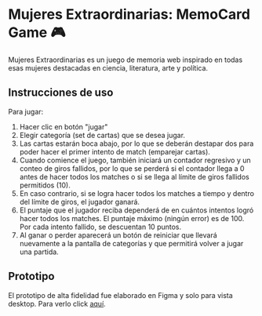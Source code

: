 # Mujeres Extraordinarias: MemoCard Game 🎮

Mujeres Extraordinarias es un juego de memoria web inspirado en todas esas mujeres destacadas en ciencia, literatura, arte y política. 

## Instrucciones de uso
Para jugar:

1. Hacer clic en botón "jugar"
2. Elegir categoría (set de cartas) que se desea jugar.
3. Las cartas estarán boca abajo, por lo que se deberán destapar dos para poder hacer el primer intento de match (emparejar cartas).
4. Cuando comience el juego, también iniciará un contador regresivo y un conteo de giros fallidos, por lo que se perderá si el contador llega a 0 antes de hacer todos los matches o si se llega al límite de giros fallidos permitidos (10).
5. En caso contrario, si se logra hacer todos los matches a tiempo y dentro del límite de giros, el jugador ganará.
6. El puntaje que el jugador reciba dependerá de en cuántos intentos logró hacer todos los matches. El puntaje máximo (ningún error) es de 100. Por cada intento fallido, se descuentan 10 puntos.
7. Al ganar o perder aparecerá un botón de reiniciar que llevará nuevamente a la pantalla de categorías y que permitirá volver a jugar una partida.

## Prototipo
El prototipo de alta fidelidad fue elaborado en Figma y solo para vista desktop.
Para verlo click [aquí](https://www.figma.com/file/vyyikegevGtGZtH0vPzsMT/MemoCard-Mujeres-Extraordinaras).
